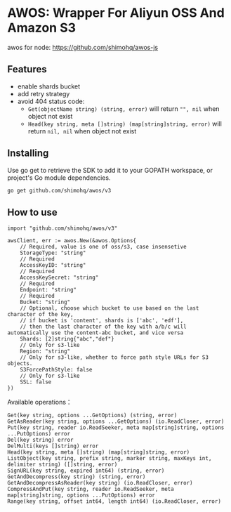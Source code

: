 # AWOS: Wrapper For Aliyun OSS And Amazon S3

awos for node: https://github.com/shimohq/awos-js

## Features

- enable shards bucket
- add retry strategy
- avoid 404 status code:
  - `Get(objectName string) (string, error)` will return `"", nil` when object not exist
  - `Head(key string, meta []string) (map[string]string, error)` will return `nil, nil` when object not exist

## Installing

Use go get to retrieve the SDK to add it to your GOPATH workspace, or project's Go module dependencies.

```bash
go get github.com/shimohq/awos/v3
```

## How to use

```golang
import "github.com/shimohq/awos/v3"

awsClient, err := awos.New(&awos.Options{
    // Required, value is one of oss/s3, case insensetive
    StorageType: "string"
    // Required
    AccessKeyID: "string"
    // Required
    AccessKeySecret: "string"
    // Required
    Endpoint: "string"
    // Required
    Bucket: "string"
    // Optional, choose which bucket to use based on the last character of the key,
    // if bucket is 'content', shards is ['abc', 'edf'],
    // then the last character of the key with a/b/c will automatically use the content-abc bucket, and vice versa
    Shards: [2]string{"abc","def"}
    // Only for s3-like
    Region: "string"
    // Only for s3-like, whether to force path style URLs for S3 objects.
    S3ForcePathStyle: false
    // Only for s3-like
    SSL: false
})
```

Available operations：

```golang
Get(key string, options ...GetOptions) (string, error)
GetAsReader(key string, options ...GetOptions) (io.ReadCloser, error)
Put(key string, reader io.ReadSeeker, meta map[string]string, options ...PutOptions) error
Del(key string) error
DelMulti(keys []string) error
Head(key string, meta []string) (map[string]string, error)
ListObject(key string, prefix string, marker string, maxKeys int, delimiter string) ([]string, error)
SignURL(key string, expired int64) (string, error)
GetAndDecompress(key string) (string, error)
GetAndDecompressAsReader(key string) (io.ReadCloser, error)
CompressAndPut(key string, reader io.ReadSeeker, meta map[string]string, options ...PutOptions) error
Range(key string, offset int64, length int64) (io.ReadCloser, error)
```
